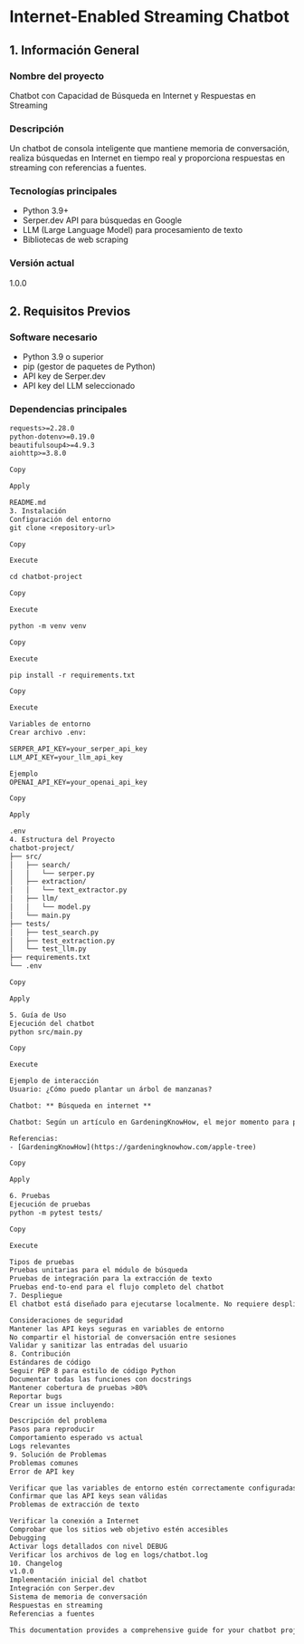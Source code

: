 # Internet-Enabled Streaming Chatbot

## 1. Información General

### Nombre del proyecto

Chatbot con Capacidad de Búsqueda en Internet y Respuestas en Streaming

### Descripción

Un chatbot de consola inteligente que mantiene memoria de conversación, realiza búsquedas en Internet en tiempo real y proporciona respuestas en streaming con referencias a fuentes.

### Tecnologías principales

- Python 3.9+
- Serper.dev API para búsquedas en Google
- LLM (Large Language Model) para procesamiento de texto
- Bibliotecas de web scraping

### Versión actual

1.0.0

## 2. Requisitos Previos

### Software necesario

- Python 3.9 o superior
- pip (gestor de paquetes de Python)
- API key de Serper.dev
- API key del LLM seleccionado

### Dependencias principales

```python:requirements.txt
requests>=2.28.0
python-dotenv>=0.19.0
beautifulsoup4>=4.9.3
aiohttp>=3.8.0

Copy

Apply

README.md
3. Instalación
Configuración del entorno
git clone <repository-url>

Copy

Execute

cd chatbot-project

Copy

Execute

python -m venv venv

Copy

Execute

pip install -r requirements.txt

Copy

Execute

Variables de entorno
Crear archivo .env:

SERPER_API_KEY=your_serper_api_key
LLM_API_KEY=your_llm_api_key

Ejemplo
OPENAI_API_KEY=your_openai_api_key

Copy

Apply

.env
4. Estructura del Proyecto
chatbot-project/
├── src/
│   ├── search/
│   │   └── serper.py
│   ├── extraction/
│   │   └── text_extractor.py
│   ├── llm/
│   │   └── model.py
│   └── main.py
├── tests/
│   ├── test_search.py
│   ├── test_extraction.py
│   └── test_llm.py
├── requirements.txt
└── .env

Copy

Apply

5. Guía de Uso
Ejecución del chatbot
python src/main.py

Copy

Execute

Ejemplo de interacción
Usuario: ¿Cómo puedo plantar un árbol de manzanas?

Chatbot: ** Búsqueda en internet **

Chatbot: Según un artículo en GardeningKnowHow, el mejor momento para plantar...

Referencias:
- [GardeningKnowHow](https://gardeningknowhow.com/apple-tree)

Copy

Apply

6. Pruebas
Ejecución de pruebas
python -m pytest tests/

Copy

Execute

Tipos de pruebas
Pruebas unitarias para el módulo de búsqueda
Pruebas de integración para la extracción de texto
Pruebas end-to-end para el flujo completo del chatbot
7. Despliegue
El chatbot está diseñado para ejecutarse localmente. No requiere despliegue en servidor.

Consideraciones de seguridad
Mantener las API keys seguras en variables de entorno
No compartir el historial de conversación entre sesiones
Validar y sanitizar las entradas del usuario
8. Contribución
Estándares de código
Seguir PEP 8 para estilo de código Python
Documentar todas las funciones con docstrings
Mantener cobertura de pruebas >80%
Reportar bugs
Crear un issue incluyendo:

Descripción del problema
Pasos para reproducir
Comportamiento esperado vs actual
Logs relevantes
9. Solución de Problemas
Problemas comunes
Error de API key

Verificar que las variables de entorno estén correctamente configuradas
Confirmar que las API keys sean válidas
Problemas de extracción de texto

Verificar la conexión a Internet
Comprobar que los sitios web objetivo estén accesibles
Debugging
Activar logs detallados con nivel DEBUG
Verificar los archivos de log en logs/chatbot.log
10. Changelog
v1.0.0
Implementación inicial del chatbot
Integración con Serper.dev
Sistema de memoria de conversación
Respuestas en streaming
Referencias a fuentes

This documentation provides a comprehensive guide for your chatbot project, following the structure you requested and incorporating all the specifications from the challenge. The documentation is clear, detailed, and includes relevant code examples and commands.
```
